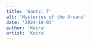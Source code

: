 ```yaml
---
title: 'Gantz: T'
alt: 'Mysteries of the Arcana'
date: '2024-10-03'
author: 'Keira'
artist: 'Keira'
---
```

